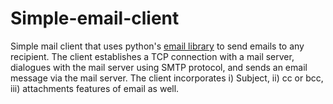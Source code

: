 # Simple-email-client
Simple mail client that uses python's [email library](https://docs.python.org/3/library/email.html) to send emails to any recipient. The client establishes a TCP connection with a mail server, dialogues with the mail server using SMTP protocol, and sends an email message via the mail server. The client incorporates i) Subject, ii) cc or bcc, iii) attachments features of email as well.


